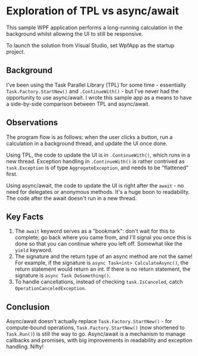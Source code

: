 # Exploration of TPL vs async/await

This sample WPF application performs a long-running calculation in the background whilst allowing the UI to still be responsive.

To launch the solution from Visual Studio, set WpfApp as the startup project.

## Background

I've been using the Task Parallel Library (TPL) for some time - essentially `Task.Factory.StartNew()` and `.ContinueWith()` - but I've never had the opportunity to use async/await. I wrote this sample app as a means to have a side-by-side comparison between TPL and async/await.

## Observations

The program flow is as follows: when the user clicks a button, run a calculation in a background thread, and update the UI once done.

Using TPL, the code to update the UI is in `.ContinueWith()`, which runs in a new thread. Exception handling in `.ContinueWith()` is rather contrived as `task.Exception` is of type `AggregateException`, and needs to be "flattened" first.

Using async/await, the code to update the UI is right after the `await` - no need for delegates or anonymous methods. It's a huge boon to readability. The code after the await doesn't run in a new thread.

## Key Facts

1. The `await` keyword serves as a "bookmark": don't wait for this to complete; go back where you came from, and I'll signal you once this is done so that you can continue where you left off. Somewhat like the `yield` keyword.
2. The signature and the return type of an async method are not the same! For example, if the signature is `async Task<int> CalculateAsync()`, the return statement would return an int. If there is no return statement, the signature is `async Task DoSomething()`.
3. To handle cancellations, instead of checking `task.IsCanceled`, catch `OperationCanceledException`.

## Conclusion

Async/await doesn't actually replace `Task.Factory.StartNew()` - for compute-bound operations, `Task.Factory.StartNew()` (now shortened to `Task.Run()`) is still the way to go. Async/await is a mechanism to manage callbacks and promises, with big improvements in readability and exception handling. Nifty!
